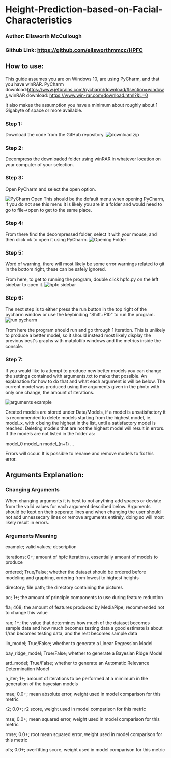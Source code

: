 # Height-Prediction-based-on-Facial-Characteristics
### Author: Ellsworth McCullough
### Github Link: https://github.com/ellsworthmmcc/HPFC

## How to use:

This guide assumes you are on Windows 10, are using PyCharm, and that you have winRAR.
PyCharm download:https://www.jetbrains.com/pycharm/download/#section=windows
winRAR download: https://www.win-rar.com/download.html?&L=0

It also makes the assumption you have a minimum about roughly about 1 Gigabyte of space or more available.


### Step 1:
Download the code from the GitHub repository.
![download zip](https://user-images.githubusercontent.com/81348353/207201784-3dcf7ab3-9b0f-4454-bfac-4252dea9e47b.PNG)

### Step 2:
Decompress the downloaded folder using winRAR in whatever location on your computer of your selection.

### Step 3:
Open PyCharm and select the open option.

![PyCharm Open](https://user-images.githubusercontent.com/81348353/207202408-e78ee0fc-3de7-497e-a2ae-11e0cd7926f1.PNG)
This should be the default menu when opening PyCharm, if you do not see this menu it is likely you are in a folder and would need to go to file->open to get to the same place.

### Step 4:
From there find the decompressed folder, select it with your mouse, and then click ok to open it using PyCharm.
![Opening Folder](https://user-images.githubusercontent.com/81348353/207202664-134e2390-574a-4feb-bf13-1cdd2ce706a0.PNG)

### Step 5:
Word of warning, there will most likely be some error warnings related to git in the bottom right, these can be safely ignored.

From here, to get to running the program, double click hpfc.py on the left sidebar to open it.
![hpfc sidebar](https://user-images.githubusercontent.com/81348353/207202806-6109e338-8f39-404e-a122-780ab956a2e4.PNG)

### Step 6:
The next step is to either press the run button in the top right of the pycharm window or use the keybinding "Shift+F10" to run the program.
![run pycharm](https://user-images.githubusercontent.com/81348353/207203066-36608691-0415-4958-bda6-9a712847f9f8.PNG)

From here the program should run and go through 1 iteration. This is unlikely to produce a better model, so it should instead most likely display the previous best's graphs with matplotlib windows and the metrics inside the console.

### Step 7:
If you would like to attempt to produce new better models you can change the settings contained with arguments.txt to make that possible. An explanation for how to do that and what each argument is will be below. The current model was produced using the arguments given in the photo with only one change, the amount of iterations.

![arguments example](https://user-images.githubusercontent.com/81348353/207203467-1ccb6ee8-87fe-4646-86c9-9102ae1d0091.PNG)

Created models are stored under Data/Models, if a model is unsatisfactory it is recommended to delete models starting from the highest model, ie. model_x, with x being the highest in the list, until a satisfactory model is reached. Deleting models that are not the highest model will result in errors. If the models are not listed in the folder as:

model_0
model_n
model_(n+1)
...

Errors will occur. It is possible to rename and remove models to fix this error.

## Arguments Explanation:
### Changing Arguments

When changing arguments it is best to not anything add spaces or deviate from the valid values for each argument described below. Arguments should be kept on their seperate lines and when changing the user should not add unnessecary lines or remove arguments entirely, doing so will most likely result in errors.

### Arguments Meaning

example; valid values; description

iterations; 0+; amount of hpfc iterations, essentially amount of models to produce

ordered; True/False; whether the dataset should be ordered before modeling and graphing, ordering from lowest to highest heights

directory; file path; the directory containing the pictures

pc; 1+; the amount of principle components to use during feature reduction

fla; 468; the amount of features produced by MediaPipe, recommended not to change this value

ran; 1+; the value that determines how much of the dataset becomes sample data and how much becomes testing data
a good estimate is about 1/ran becomes testing data, and the rest becomes sample data

lin_model; True/False; whether to generate a Linear Regression Model

bay_ridge_model; True/False; whether to generate a Bayesian Ridge Model

ard_model; True/False; whether to generate an Automatic Relevance Determination Model

n_iter; 1+; amount of iterations to be performed at a mimimum in the generation of the bayesian models

mae; 0.0+; mean absolute error, weight used in model comparison for this metric

r2; 0.0+; r2 score, weight used in model comparison for this metric

mse; 0.0+; mean squared error, weight used in model comparison for this metric

rmse; 0.0+; root mean squared error, weight used in model comparison for this metric

ofs; 0.0+; overfitting score, weight used in model comparison for this metric
